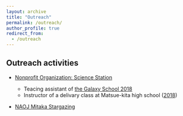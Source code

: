 ```yaml
---
layout: archive
title: "Outreach"
permalink: /outreach/
author_profile: true
redirect_from:
  - /outreach
---
```

     
## Outreach activities
- [Nonprofit Organization: Science Station](http://www.sciencestation.jp/index.html)
	- Teacing assistant of [the Galaxy School 2018](http://www.sciencestation.jp/activities/2018/gs21/index.html)
	- Instructor of a delivary class at Matsue-kita high school ([2018](http://sciencestation.jp/activities/2018/delivery83/index.html))
	
- [NAOJ Mitaka Stargazing](https://prc.nao.ac.jp/stargazing/)

